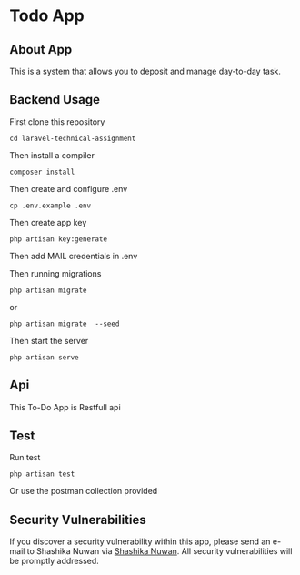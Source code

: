# Todo App

## About App

This is a system that allows you to deposit and manage day-to-day task.

## Backend Usage

First clone this repository

    cd laravel-technical-assignment

Then install a compiler

    composer install
    
Then create and configure .env

    cp .env.example .env
    
   Then create app key

    php artisan key:generate

   Then add MAIL credentials in .env
   

Then running migrations

    php artisan migrate
    
or

    php artisan migrate  --seed
    
Then start the server

    php artisan serve

## Api

This To-Do App is Restfull api

## Test

Run test

    php artisan test

Or use the postman collection provided
    
## Security Vulnerabilities

If you discover a security vulnerability within this app, please send an e-mail to Shashika Nuwan via [Shashika Nuwan](mailto:kumararanaweera1999@gmail.com). All security vulnerabilities will be promptly addressed.
